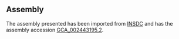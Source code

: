 
Assembly
--------

The assembly presented has been imported from 
[INSDC](http://www.insdc.org) and has the assembly accession
[GCA\_002443195.2](http://www.ebi.ac.uk/ena/data/view/GCA_002443195.2).

